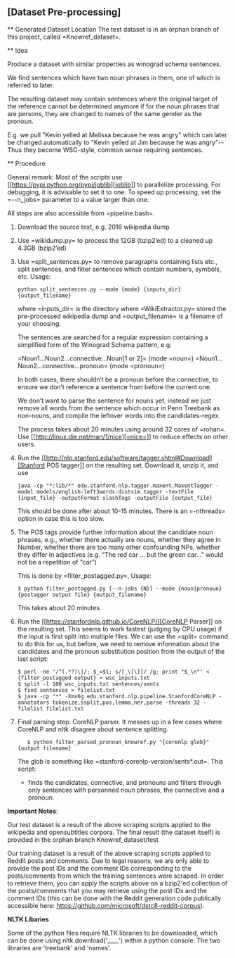 
## [Dataset Pre-processing]

** Generated Dataset Location
The test dataset is in an orphan branch of this project, called =Knowref_dataset=.

** Idea

Produce a dataset with similar properties as winograd schema sentences.

We find sentences which have two noun phrases in them, one of which is referred to later. 

The resulting dataset may contain sentences where the original target of the reference cannot be determined anymore if for the noun phrases that are persons, they are changed to names of the same gender as the pronoun.

E.g. we pull "Kevin yelled at Melissa because he was angry" which can later be changed automatically to "Kevin yelled at Jim because he was angry"--Thus they become WSC-style, common sense requiring sentences.

** Procedure

General remark: Most of the scripts use [[https://pypi.python.org/pypi/joblib][joblib]] to parallelize processing. For
debugging, it is advisable to set it to one. To speed up processing, set the
=--n_jobs= parameter to a value larger than one.

All steps are also accessible from =pipeline.bash=.

1. Download the source text, e.g. 2016 wikipedia dump
2. Use =wikidump.py= to process the 12GB (bzip2’ed) to a cleaned up 4.3GB (bzip2’ed)
3. Use =split_sentences.py= to remove paragraphs containing lists etc., split
   sentences, and filter sentences which contain numbers, symbols, etc.
   Usage:
   
   ```
   python split_sentences.py --mode {mode} {inputs_dir} {output_filename}
   ```

   where =inputs_dir= is the directory where =WikiExtractor.py= stored the
   pre-processed wikipedia dump and =output_filename= is a filename of your
   choosing. 

   The sentences are searched for a regular expression containing a simplified
   form of the Winograd Schema pattern, e.g.

   =Noun1…Noun2…connective…Noun[1 or 2]=  (mode =noun=)
   =Noun1…Noun2…connective…pronoun=  (mode =pronoun=)

   In both cases, there shouldn’t be a pronoun before the connective, to ensure
   we don’t reference a sentence from before the current one.

   We don’t want to parse the sentence for nouns yet, instead we just remove all
   words from the sentence which occur in Penn Treebank as non-nouns, and
   compile the leftover words into the candidates-regex.

   The process takes about 20 minutes using around 32 cores of =rohan=. Use
   [[http://linux.die.net/man/1/nice][=nice=]] to reduce effects on other users.

4. Run the [[http://nlp.stanford.edu/software/tagger.shtml#Download][Stanford POS tagger]] on the resulting set. Download it, unzip it, and use
   ```
   java -cp "*:lib/*" edu.stanford.nlp.tagger.maxent.MaxentTagger -model models/english-left3words-distsim.tagger -textFile {input_file} -outputFormat slashTags -outputFile {output_file}
   ```
   This should be done after about 10-15 minutes. There is an =-nthreads= option
   in case this is too slow.

5. The POS tags provide further information about the candidate noun phrases,
   e.g., whether there actually are nouns, whether they agree in Number, whether
   there are too many other confounding NPs, whether they differ in adjectives
   (e.g. “The red car … but the green car…” would not be a repetition of “car”)

   This is done by =filter_postagged.py=, Usage:
   ```
   $ python filter_postagged.py [--n-jobs {N}] --mode {noun|pronoun} {postagger output file} {output_filename}
   ```
    
   This takes about 20 minutes.

6. Run the [[https://stanfordnlp.github.io/CoreNLP/][CoreNLP Parser]] on the resulting set. This seems to work fastest
   (judging by CPU usage) if the input is first split into multiple files. We
   can use the =split= command to do this for us, but before, we need to remove
   information about the candidates and the pronoun substitution position from
   the output of the last script:
   ```
   $ perl -ne '/^(.*?)\|/; $_=$1; s/[_\[\]]/ /g; print "$_\n"' < {filter_postagged output} > wsc_inputs.txt
   $ split -l 100 wsc_inputs.txt sentences/sents
   $ find sentences > filelist.txt
   $ java -cp "*" -Xmx6g edu.stanford.nlp.pipeline.StanfordCoreNLP -annotators tokenize,ssplit,pos,lemma,ner,parse -threads 32 -filelist filelist.txt
   ```

7. Final parsing step. CoreNLP parser. It messes up in a few cases where CoreNLP and nltk disagree about sentence splitting.
   ```
      $ python filter_parsed_pronoun_knowref.py "{corenlp glob}" {output filename}
   ```
   The glob is something like =stanford-corenlp-version/sents*.out=.
   This script:
   - finds the candidates, connective, and pronouns and filters through only sentences with personned noun phrases, the connective and a pronoun.


**Important Notes**:

Our test dataset is a result of the above scraping scripts applied to the wikipedia and opensubtitles corpora. The final result (the dataset itself) is provided in the orphan branch Knowref_dataset/test

Our training dataset is a result of the above scraping scripts applied to Reddit posts and comments. Due to legal reasons, we are only able to provide the post IDs and the comment IDs corresponding to the posts/comments from which the training sentences were scraped. In order to retrieve them, you can apply the scripts above on a bzip2'ed collection of the posts/comments that you may retrieve using the post IDs and the comment IDs (this can be done with the Reddit generation code publically accessible here: https://github.com/microsoft/dstc8-reddit-corpus).

**NLTK Libaries** 

Some of the python files require NLTK libraries to be downloaded, which can be done using nltk.download('____') within a python console. The two libraries are 'treebank' and 'names'.


